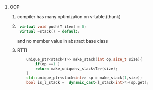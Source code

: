 1. OOP
   1. compiler has many optimization on v-table.(thunk)
   2. ```cpp
       virtual void push(T item) = 0; 
       virtual ~stack() = default;
      ``` 

      and no member value in abstract base class
    3. RTTI
       ```cpp
           unique_ptr<stack<T>> make_stack(int op,size_t size){
               if(op ==1 )
               return make_unique<v_stack<T>>(size);
           } 
           std::unique_ptr<stack<int>> sp = make_stack(1,size);
           bool is_l_stack =  dynamic_cast<l_stack<int>*>(sp.get);
       ```
